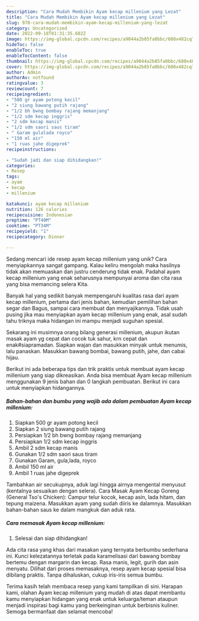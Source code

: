 ```yaml
---
description: "Cara Mudah Membikin Ayam kecap millenium yang Lezat"
title: "Cara Mudah Membikin Ayam kecap millenium yang Lezat"
slug: 970-cara-mudah-membikin-ayam-kecap-millenium-yang-lezat
category: Uncategorized
date: 2022-09-18T01:31:35.602Z
image: https://img-global.cpcdn.com/recipes/a9044a2b85fa0bbc/680x482cq70/ayam-kecap-millenium-foto-resep-utama.jpg
hideToc: false
enableToc: true
enableTocContent: false
thumbnail: https://img-global.cpcdn.com/recipes/a9044a2b85fa0bbc/680x482cq70/ayam-kecap-millenium-foto-resep-utama.jpg
cover: https://img-global.cpcdn.com/recipes/a9044a2b85fa0bbc/680x482cq70/ayam-kecap-millenium-foto-resep-utama.jpg
author: Admin
authorAv: notfound
ratingvalue: 3
reviewcount: 7
recipeingredient:
- "500 gr ayam potong kecil"
- "2 siung bawang putih rajang"
- "1/2 bh bwng bombay rajang memanjang"
- "1/2 sdm kecap inggris"
- "2 sdm kecap manis"
- "1/2 sdm saori saus tiram"
- " Garam gulalada royco"
- "150 ml air"
- "1 ruas jahe digeprek"
recipeinstructions:

- "Sudah jadi dan siap dihidangkan!"
categories:
- Resep
tags:
- ayam
- kecap
- millenium

katakunci: ayam kecap millenium 
nutrition: 126 calories
recipecuisine: Indonesian
preptime: "PT40M"
cooktime: "PT34M"
recipeyield: "1"
recipecategory: Dinner

---
```





Sedang mencari ide resep ayam kecap millenium yang unik? Cara menyiapkannya sangat gampang. Kalau keliru mengolah maka hasilnya tidak akan memuaskan dan justru cenderung tidak enak. Padahal ayam kecap millenium yang enak seharusnya mempunyai aroma dan cita rasa yang bisa memancing selera Kita.





Banyak hal yang sedikit banyak mempengaruhi kualitas rasa dari ayam kecap millenium, pertama dari jenis bahan, kemudian pemilihan bahan segar dan Bagus, sampai cara membuat dan menyajikannya. Tidak usah pusing jika mau menyiapkan ayam kecap millenium yang enak,      asal sudah tahu triknya maka hidangan ini mampu menjadi suguhan spesial.














Sekarang ini musimnya orang bilang generasi millenium, akupun ikutan masak ayam yg cepat dan cocok tuk sahur, krn cepat dan enak#siapramadan. Siapkan wajan dan masukkan minyak untuk menumis, lalu panaskan. Masukkan bawang bombai, bawang putih, jahe, dan cabai hijau.






Berikut ini ada beberapa tips dan trik praktis untuk membuat ayam kecap millenium yang siap dikreasikan. Anda bisa membuat Ayam kecap millenium menggunakan 9 jenis bahan dan 0 langkah pembuatan. Berikut ini cara untuk menyiapkan hidangannya.

<!--inarticleads1-->

##### Bahan-bahan dan bumbu yang wajib ada dalam pembuatan Ayam kecap millenium:

1. Siapkan 500 gr ayam potong kecil
1. Siapkan 2 siung bawang putih rajang
1. Persiapkan 1/2 bh bwng bombay rajang memanjang
1. Persiapkan 1/2 sdm kecap inggris
1. Ambil 2 sdm kecap manis
1. Gunakan 1/2 sdm saori saus tiram
1. Gunakan  Garam, gula,lada, royco
1. Ambil 150 ml air
1. Ambil 1 ruas jahe digeprek


Tambahkan air secukupnya, aduk lagi hingga airnya mengental menyusut (kentalnya sesuaikan dengan selera). Cara Masak Ayam Kecap Goreng (General Tso&#39;s Chicken): Campur telur kocok, kecap asin, lada hitam, dan tepung maizena. Masukkan ayam yang sudah diiris ke dalamnya. Masukkan bahan-bahan saus ke dalam mangkuk dan aduk rata. 

<!--inarticleads2-->

##### Cara memasak Ayam kecap millenium:


1. Selesai dan siap dihidangkan!

Ada cita rasa yang khas dari masakan yang ternyata berbumbu sederhana ini. Kunci kelezatannya terletak pada karamelisasi dari bawang bombay bertemu dengan margarin dan kecap. Rasa manis, legit, gurih dan asin menyatu. Dilihat dari proses memasaknya, resep ayam kecap spesial bisa dibilang praktis. Tanpa dihaluskan, cukup iris-iris semua bumbu. 

Terima kasih telah membaca resep yang kami tampilkan di sini. Harapan kami, olahan Ayam kecap millenium yang mudah di atas dapat membantu kamu menyiapkan hidangan yang enak untuk keluarga/teman ataupun menjadi inspirasi bagi kamu yang berkeinginan untuk berbisnis kuliner. Semoga bermanfaat dan selamat mencoba!

